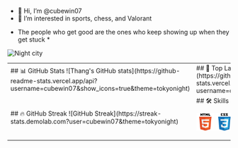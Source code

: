 - 👋 Hi, I’m @cubewin07
- 👀 I’m interested in sports, chess, and Valorant 

* The people who get good are the ones who keep showing up when they get stuck  *

  
![Night city](https://i.pinimg.com/originals/8c/f6/06/8cf60608f95bfae20a9e78884e1a33cb.gif)

<table>
  <tr>
    <td>
      ## 📊 GitHub Stats
          ![Thang's GitHub stats](https://github-readme-stats.vercel.app/api?username=cubewin07&show_icons=true&theme=tokyonight)
    </td>
    <td>
      ## 🧠 Top Languages
          ![Top Langs](https://github-readme-stats.vercel.app/api/top-langs/?username=cubewin07&layout=compact)
    </td>
  </tr>
  <tr>
    <td>
      ## 🔥 GitHub Streak
      ![GitHub Streak](https://streak-stats.demolab.com?user=cubewin07&theme=tokyonight)
    </td>
    <td>
      ## 🛠 Skills
        <p align="left">
          <img src="https://raw.githubusercontent.com/devicons/devicon/master/icons/html5/html5-original-wordmark.svg" width="40" />
          <img src="https://raw.githubusercontent.com/devicons/devicon/master/icons/css3/css3-original-wordmark.svg" width="40" />
          <img src="https://raw.githubusercontent.com/devicons/devicon/master/icons/javascript/javascript-original.svg" width="40" />
        </p>
    </td>
    
  </tr>

</table>


